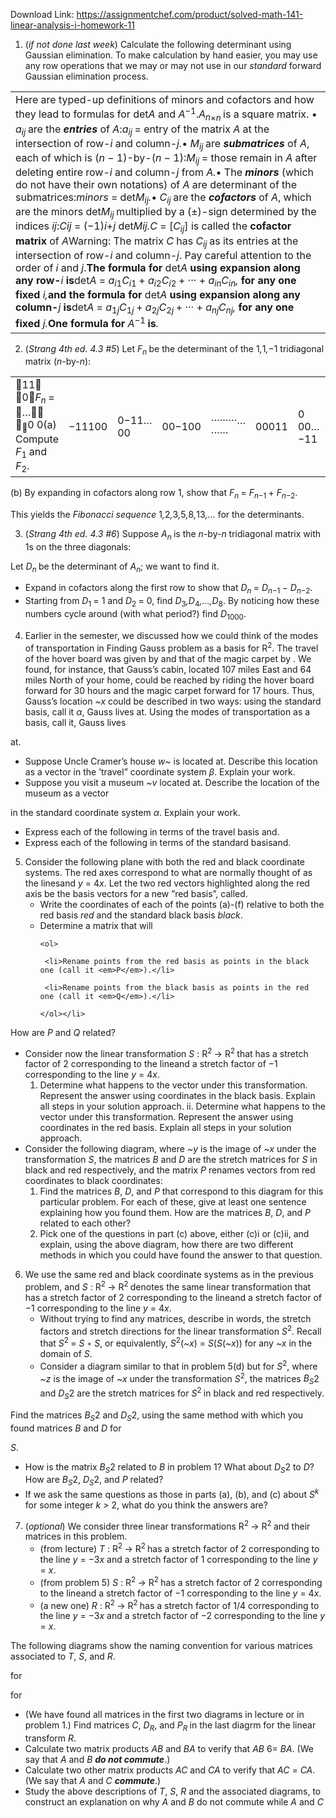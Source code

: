 Download Link: https://assignmentchef.com/product/solved-math-141-linear-analysis-i-homework-11
<br>
<ol>

 <li>(<em>if not done last week</em>) Calculate the following determinant using Gaussian elimination. To make calculation by hand easier, you may use any row operations that we may or may not use in our <em>standard </em>forward Gaussian elimination process.</li>

</ol>

<table width="661">

 <tbody>

  <tr>

   <td width="661">Here are typed-up definitions of minors and cofactors and how they lead to formulas for det<em>A </em>and <em>A</em><sup>−1</sup>.<em>A<sub>n</sub></em><sub>×<em>n </em></sub>is a square matrix. • <em>a<sub>ij </sub></em>are the <strong><em>entries </em></strong>of <em>A</em>:<em>a<sub>ij </sub></em>= entry of the matrix <em>A </em>at the intersection of row-<em>i </em>and column-<em>j.</em>•    <em>M<sub>ij </sub></em>are <strong><em>submatrices </em></strong>of <em>A</em>, each of which is (<em>n </em>− 1)-by-(<em>n </em>− 1):<em>M<sub>ij </sub></em>= those remain in <em>A </em>after deleting entire row-<em>i </em>and column-<em>j </em>from <em>A.</em>•    The <strong><em>minors </em></strong>(which do not have their own notations) of <em>A </em>are determinant of the submatrices:<em>minors </em>= det<em>M<sub>ij</sub>.</em>•    <em>C<sub>ij </sub></em>are the <strong><em>cofactors </em></strong>of <em>A</em>, which are the minors det<em>M<sub>ij </sub></em>multiplied by a (±)-sign determined by the indices <em>ij</em>:<em>C</em><em>ij </em>= (−1)<em>i</em>+<em>j </em>det<em>M</em><em>ij</em><em>.</em><em>C </em>= [<em>C<sub>ij</sub></em>] is called the <strong>cofactor matrix </strong>of <em>A</em>Warning: The matrix <em>C </em>has <em>C<sub>ij </sub></em>as its entries at the intersection of row-<em>i </em>and column-<em>j</em>. Pay careful attention to the order of <em>i </em>and <em>j</em>.<strong>The formula for </strong>det<em>A </em><strong>using expansion along any row-</strong><em>i </em><strong>is</strong>det<em>A </em>= <em>a<sub>i</sub></em><sub>1</sub><em>C<sub>i</sub></em><sub>1 </sub>+ <em>a<sub>i</sub></em><sub>2</sub><em>C<sub>i</sub></em><sub>2 </sub>+ ··· + <em>a<sub>in</sub>C<sub>in</sub>,               </em><strong>for any one fixed </strong><em>i,</em><strong>and the formula for </strong>det<em>A </em><strong>using expansion along any column-</strong><em>j </em><strong>is</strong>det<em>A </em>= <em>a</em><sub>1<em>j</em></sub><em>C</em><sub>1<em>j </em></sub>+ <em>a</em><sub>2<em>j</em></sub><em>C</em><sub>2<em>j </em></sub>+ ··· + <em>a<sub>nj</sub>C<sub>nj</sub>,                 </em><strong>for any one fixed </strong><em>j.</em><strong>One formula for </strong><em>A</em><sup>−1 </sup><strong>is</strong><em>.</em></td>

  </tr>

 </tbody>

</table>

<ol start="2">

 <li>(<em>Strang 4th ed. </em><em>4.3 #5</em>) Let <em>F<sub>n </sub></em>be the determinant of the 1<em>,</em>1<em>,</em>−1 tridiagonal matrix (<em>n</em>-by-<em>n</em>):</li>

</ol>

<table width="424">

 <tbody>

  <tr>

   <td width="243">11 0<em>F<sub>n </sub></em>= … <sub></sub>0 0(a) Compute <em>F</em><sub>1 </sub>and <em>F</em><sub>2</sub>.</td>

   <td width="30">−11100</td>

   <td width="30">0−11…00</td>

   <td width="30">00−100</td>

   <td width="28">·········…······</td>

   <td width="23">00011</td>

   <td width="30">0 00…−11</td>

   <td width="9"></td>

  </tr>

 </tbody>

</table>

(b) By expanding in cofactors along row 1, show that <em>F<sub>n </sub></em>= <em>F<sub>n</sub></em><sub>−1 </sub>+ <em>F<sub>n</sub></em><sub>−2</sub>.

This yields the <em>Fibonacci sequence </em>1<em>,</em>2<em>,</em>3<em>,</em>5<em>,</em>8<em>,</em>13<em>,… </em>for the determinants.

<ol start="3">

 <li>(<em>Strang 4th ed. </em><em>4.3 #6</em>) Suppose <em>A<sub>n </sub></em>is the <em>n</em>-by-<em>n </em>tridiagonal matrix with 1s on the three diagonals:</li>

</ol>

Let <em>D<sub>n </sub></em>be the determinant of <em>A<sub>n</sub></em>; we want to find it.

<ul>

 <li>Expand in cofactors along the first row to show that <em>D<sub>n </sub></em>= <em>D<sub>n</sub></em><sub>−1 </sub>− <em>D<sub>n</sub></em><sub>−2</sub>.</li>

 <li>Starting from <em>D</em><sub>1 </sub>= 1 and <em>D</em><sub>2 </sub>= 0, find <em>D</em><sub>3</sub><em>,D</em><sub>4</sub><em>,…,D</em><sub>8</sub>. By noticing how these numbers cycle around (with what period?) find <em>D</em><sub>1000</sub>.</li>

</ul>

<ol start="4">

 <li>Earlier in the semester, we discussed how we could think of the modes of transportation in Finding Gauss problem as a basis for R<sup>2</sup>. The travel of the hover board was given by and that of the magic carpet by  . We found, for instance, that Gauss’s cabin, located 107 miles East and 64 miles North of your home, could be reached by riding the hover board forward for 30 hours and the magic carpet forward for 17 hours. Thus, Gauss’s location <em>~x </em>could be described in two ways: using the standard basis, call it <em>α</em>, Gauss lives at. Using the modes of transportation as a basis, call it, Gauss lives</li>

</ol>

at.

<ul>

 <li>Suppose Uncle Cramer’s house <em>w~ </em>is located at. Describe this location as a vector in the ’travel” coordinate system <em>β</em>. Explain your work.</li>

 <li>Suppose you visit a museum <em>~v </em>located at. Describe the location of the museum as a vector</li>

</ul>

in the standard coordinate system <em>α</em>. Explain your work.

<ul>

 <li>Express each of the following in terms of the travel basis and.</li>

 <li>Express each of the following in terms of the standard basisand.</li>

</ul>

<ol start="5">

 <li>Consider the following plane with both the red and black coordinate systems. The red axes correspond to what are normally thought of as the linesand <em>y </em>= 4<em>x</em>. Let the two red vectors highlighted along the red axis be the basis vectors for a new ”red basis”, called.

  <ul>

   <li>Write the coordinates of each of the points (a)-(f) relative to both the red basis <em>red </em>and the standard black basis <em>black</em>.</li>

   <li>Determine a matrix that will

    <ol>

     <li>Rename points from the red basis as points in the black one (call it <em>P</em>).</li>

     <li>Rename points from the black basis as points in the red one (call it <em>Q</em>).</li>

    </ol></li>

  </ul></li>

</ol>

How are <em>P </em>and <em>Q </em>related?

<ul>

 <li>Consider now the linear transformation <em>S </em>: R<sup>2 </sup>→ R<sup>2 </sup>that has a stretch factor of 2 corresponding to the lineand a stretch factor of −1 corresponding to the line <em>y </em>= 4<em>x</em>.

  <ol>

   <li>Determine what happens to the vector under this transformation. Represent the answer using coordinates in the black basis. Explain all steps in your solution approach. ii. Determine what happens to the vector under this transformation. Represent the answer using coordinates in the red basis. Explain all steps in your solution approach.</li>

  </ol></li>

 <li>Consider the following diagram, where <em>~y </em>is the image of <em>~x </em>under the transformation <em>S</em>, the matrices <em>B </em>and <em>D </em>are the stretch matrices for <em>S </em>in black and red respectively, and the matrix <em>P </em>renames vectors from red coordinates to black coordinates:

  <ol>

   <li>Find the matrices <em>B</em>, <em>D</em>, and <em>P </em>that correspond to this diagram for this particular problem. For each of these, give at least one sentence explaining how you found them. How are the matrices <em>B</em>, <em>D</em>, and <em>P </em>related to each other?</li>

   <li>Pick one of the questions in part (c) above, either (c)i or (c)ii, and explain, using the above diagram, how there are two different methods in which you could have found the answer to that question.</li>

  </ol></li>

</ul>

<ol start="6">

 <li>We use the same red and black coordinate systems as in the previous problem, and <em>S </em>: R<sup>2 </sup>→ R<sup>2 </sup>denotes the same linear transformation that has a stretch factor of 2 corresponding to the lineand a stretch factor of −1 corresponding to the line <em>y </em>= 4<em>x</em>.

  <ul>

   <li>Without trying to find any matrices, describe in words, the stretch factors and stretch directions for the linear transformation <em>S</em><sup>2</sup>. Recall that <em>S</em><sup>2 </sup>= <em>S </em>◦ <em>S</em>, or equivalently, <em>S</em><sup>2</sup>(<em>~x</em>) = <em>S</em>(<em>S</em>(<em>~x</em>)) for any <em>~x </em>in the domain of <em>S</em>.</li>

   <li>Consider a diagram similar to that in problem 5(d) but for <em>S</em><sup>2</sup>, where <em>~z </em>is the image of <em>~x </em>under the transformation <em>S</em><sup>2</sup>, the matrices <em>B<sub>S</sub></em>2 and <em>D<sub>S</sub></em>2 are the stretch matrices for <em>S</em><sup>2 </sup>in black and red respectively.</li>

  </ul></li>

</ol>

Find the matrices <em>B<sub>S</sub></em>2 and <em>D<sub>S</sub></em>2, using the same method with which you found matrices <em>B </em>and <em>D </em>for

<em>S</em>.

<ul>

 <li>How is the matrix <em>B<sub>S</sub></em>2 related to <em>B </em>in problem 1? What about <em>D<sub>S</sub></em>2 to <em>D</em>? How are <em>B<sub>S</sub></em>2, <em>D<sub>S</sub></em>2, and <em>P </em>related?</li>

 <li>If we ask the same questions as those in parts (a), (b), and (c) about <em>S<sup>k </sup></em>for some integer <em>k &gt; </em>2, what do you think the answers are?</li>

</ul>

<ol start="7">

 <li>(<em>optional</em>) We consider three linear transformations R<sup>2 </sup>→ R<sup>2 </sup>and their matrices in this problem.

  <ul>

   <li>(from lecture) <em>T </em>: R<sup>2 </sup>→ R<sup>2 </sup>has a stretch factor of 2 corresponding to the line <em>y </em>= −3<em>x </em>and a stretch factor of 1 corresponding to the line <em>y </em>= <em>x</em>.</li>

   <li>(from problem 5) <em>S </em>: R<sup>2 </sup>→ R<sup>2 </sup>has a stretch factor of 2 corresponding to the lineand a stretch factor of −1 corresponding to the line <em>y </em>= 4<em>x</em>.</li>

   <li>(a new one) <em>R </em>: R<sup>2 </sup>→ R<sup>2 </sup>has a stretch factor of 1/4 corresponding to the line <em>y </em>= −3<em>x </em>and a stretch factor of −2 corresponding to the line <em>y </em>= <em>x</em>.</li>

  </ul></li>

</ol>

The following diagrams show the naming convention for various matrices associated to <em>T</em>, <em>S</em>, and <em>R</em>.

for

for

<ul>

 <li>(We have found all matrices in the first two diagrams in lecture or in problem 1.) Find matrices <em>C</em>, <em>D<sub>R</sub></em>, and <em>P<sub>R </sub></em>in the last diagrm for the linear transform <em>R</em>.</li>

 <li>Calculate two matrix products <em>AB </em>and <em>BA </em>to verify that <em>AB </em>6= <em>BA</em>. (We say that <em>A </em>and <em>B <strong>do not commute</strong></em>.)</li>

 <li>Calculate two other matrix products <em>AC </em>and <em>CA </em>to verify that <em>AC </em>= <em>CA</em>. (We say that <em>A </em>and <em>C <strong>commute</strong></em>.)</li>

 <li>Study the above descriptions of <em>T</em>, <em>S</em>, <em>R </em>and the associated diagrams, to construct an explanation on why <em>A </em>and <em>B </em>do not commute while <em>A </em>and <em>C </em></li>

</ul>
